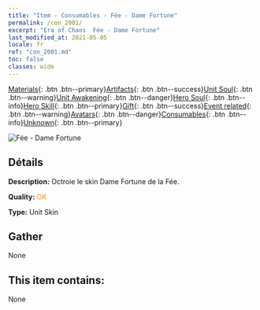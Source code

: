 ```yaml
---
title: "Item - Consumables - Fée - Dame Fortune"
permalink: /con_2001/
excerpt: "Era of Chaos  Fée - Dame Fortune"
last_modified_at: 2021-05-05
locale: fr
ref: "con_2001.md"
toc: false
classes: wide
---
```

 [Materials](/ItemsFR/){: .btn .btn--primary}[Artifacts](/ItemsFR/Artifacts/){: .btn .btn--success}[Unit Soul](/ItemsFR/UnitSoul/){: .btn .btn--warning}[Unit Awakening](/ItemsFR/UnitAwakening/){: .btn .btn--danger}[Hero Soul](/ItemsFR/HeroSoul/){: .btn .btn--info}[Hero Skill](/ItemsFR/HeroSkill/){: .btn .btn--primary}[Gift](/ItemsFR/Gift/){: .btn .btn--success}[Event related](/ItemsFR/Events/){: .btn .btn--warning}[Avatars](/ItemsFR/Avatars/){: .btn .btn--danger}[Consumables](/ItemsFR/Consumables/){: .btn .btn--info}[Unknown](/ItemsFR/Unknown/){: .btn .btn--primary}

 ![Fée - Dame Fortune](/images/u/ti_mofaxianlingpifu2.jpg)

## Détails
 **Description:** Octroie le skin Dame Fortune de la Fée.

 **Quality:** <span style="color: #FF8C00">OK</span>

 **Type:** Unit Skin

## Gather

  None

## This item contains:

  None

